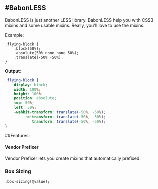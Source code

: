 #BabonLESS
----------
BabonLESS is just another LESS library. BabonLESS help you with CSS3 mixins and some usable mixins. Really, you'll love to use the mixins.

Example:

```less
.flying-block {
	.block(50%);
	.absolute(50% none none 50%);
	.translate(-50% -50%);
}
```

<b>Output</b>:

```css
.flying-block {
    display: block;
	width: 100%;
	height: 100%;
	position: absolute;
	top: 50%;
	left: 50%;
	-webkit-transform: translate(-50%, -50%);
	     -o-transform: translate(-50%, -50%);
	        transform: translate(-50%, -50%);
}
```
	


##Features:

#### Vendor Prefixer
Vendor Prefixer lets you create mixins that automatically prefixed.

### Box Sizing

```less
.box-sizing(@value);

```